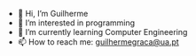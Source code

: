 - 👋 Hi, I’m Guilherme
- 👀 I’m interested in programming
- 🌱 I’m currently learning Computer Engineering
- 📫 How to reach me: guilhermegraca@ua.pt
